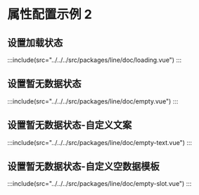 # 属性配置示例 2

## 设置加载状态

:::include(src="../../../src/packages/line/doc/loading.vue")
:::

## 设置暂无数据状态

:::include(src="../../../src/packages/line/doc/empty.vue")
:::

## 设置暂无数据状态-自定义文案

:::include(src="../../../src/packages/line/doc/empty-text.vue")
:::

## 设置暂无数据状态-自定义空数据模板

:::include(src="../../../src/packages/line/doc/empty-slot.vue")
:::
